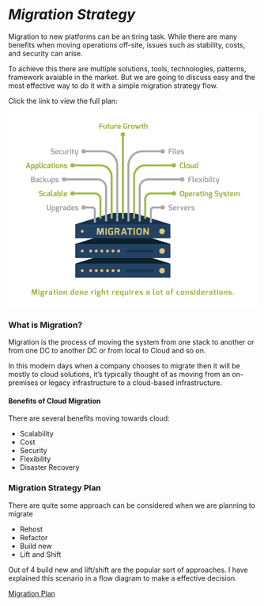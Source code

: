 # _Migration Strategy_

Migration to new platforms can be an tiring task. While there are many benefits when moving operations off-site, issues such as stability, costs, and security can arise. 

To achieve this there are multiple solutions, tools, technologies, patterns, framework avaiable in the market. But we are going to discuss easy and the most effective way to do it with a simple
migration strategy flow.

Click the link to view the full plan:

<img src="./docs/images/migration.png" align="center">


### What is Migration?

Migration is the process of moving the system from one stack to another or from one DC to another DC or from local to Cloud and so on.

In this modern days when a company chooses to migrate then it will be mostly to cloud solutions, it’s typically thought of as moving from an on-premises or legacy infrastructure to a cloud-based infrastructure. 

#### Benefits of Cloud Migration

There are several benefits moving towards cloud:

- Scalability
- Cost
- Security
- Flexibility
- Disaster Recovery

### Migration Strategy Plan

There are quite some approach can be considered when we are planning to migrate

- Rehost
- Refactor
- Build new
- Lift and Shift

Out of 4 build new and lift/shift are the popular sort of approaches. I have explained this scenario in a flow diagram to make a effective decision.


[Migration Plan](https://app.cloudskew.com/viewer/43e723cd-2dfb-4cab-8b43-01aca8ee39c5)
